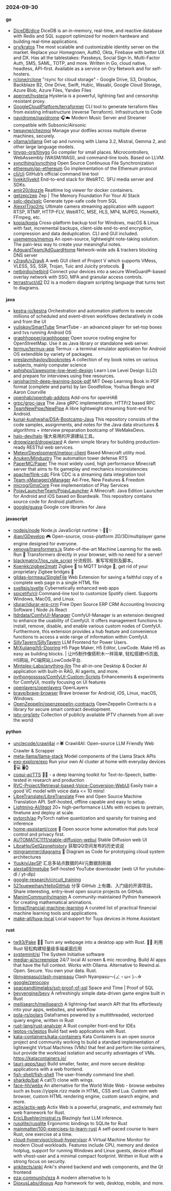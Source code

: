 ### 2024-09-30

#### go
* [DiceDB/dice](https://github.com/DiceDB/dice) DiceDB is an in-memory, real-time, and reactive database with Redis and SQL support optimized for modern hardware and building real-time applications.
* [ory/kratos](https://github.com/ory/kratos) The most scalable and customizable identity server on the market. Replace your Homegrown, Auth0, Okta, Firebase with better UX and DX. Has all the tablestakes: Passkeys, Social Sign In, Multi-Factor Auth, SMS, SAML, TOTP, and more. Written in Go, cloud native, headless, API-first. Available as a service on Ory Network and for self-hosters.
* [rclone/rclone](https://github.com/rclone/rclone) "rsync for cloud storage" - Google Drive, S3, Dropbox, Backblaze B2, One Drive, Swift, Hubic, Wasabi, Google Cloud Storage, Azure Blob, Azure Files, Yandex Files
* [apernet/hysteria](https://github.com/apernet/hysteria) Hysteria is a powerful, lightning fast and censorship resistant proxy.
* [GoogleCloudPlatform/terraformer](https://github.com/GoogleCloudPlatform/terraformer) CLI tool to generate terraform files from existing infrastructure (reverse Terraform). Infrastructure to Code
* [navidrome/navidrome](https://github.com/navidrome/navidrome) 🎧☁️ Modern Music Server and Streamer compatible with Subsonic/Airsonic
* [twpayne/chezmoi](https://github.com/twpayne/chezmoi) Manage your dotfiles across multiple diverse machines, securely.
* [ollama/ollama](https://github.com/ollama/ollama) Get up and running with Llama 3.2, Mistral, Gemma 2, and other large language models.
* [tinygo-org/tinygo](https://github.com/tinygo-org/tinygo) Go compiler for small places. Microcontrollers, WebAssembly (WASM/WASI), and command-line tools. Based on LLVM.
* [syncthing/syncthing](https://github.com/syncthing/syncthing) Open Source Continuous File Synchronization
* [ethereum/go-ethereum](https://github.com/ethereum/go-ethereum) Go implementation of the Ethereum protocol
* [cli/cli](https://github.com/cli/cli) GitHub’s official command line tool
* [livekit/livekit](https://github.com/livekit/livekit) End-to-end stack for WebRTC. SFU media server and SDKs.
* [amir20/dozzle](https://github.com/amir20/dozzle) Realtime log viewer for docker containers.
* [getzep/zep](https://github.com/getzep/zep) Zep | The Memory Foundation For Your AI Stack
* [sqlc-dev/sqlc](https://github.com/sqlc-dev/sqlc) Generate type-safe code from SQL
* [AlexxIT/go2rtc](https://github.com/AlexxIT/go2rtc) Ultimate camera streaming application with support RTSP, RTMP, HTTP-FLV, WebRTC, MSE, HLS, MP4, MJPEG, HomeKit, FFmpeg, etc.
* [kopia/kopia](https://github.com/kopia/kopia) Cross-platform backup tool for Windows, macOS & Linux with fast, incremental backups, client-side end-to-end encryption, compression and data deduplication. CLI and GUI included.
* [usememos/memos](https://github.com/usememos/memos) An open-source, lightweight note-taking solution. The pain-less way to create your meaningful notes.
* [AdguardTeam/AdGuardHome](https://github.com/AdguardTeam/AdGuardHome) Network-wide ads & trackers blocking DNS server
* [v2rayA/v2rayA](https://github.com/v2rayA/v2rayA) A web GUI client of Project V which supports VMess, VLESS, SS, SSR, Trojan, Tuic and Juicity protocols. 🚀
* [netbirdio/netbird](https://github.com/netbirdio/netbird) Connect your devices into a secure WireGuard®-based overlay network with SSO, MFA and granular access controls.
* [terrastruct/d2](https://github.com/terrastruct/d2) D2 is a modern diagram scripting language that turns text to diagrams.

#### java
* [kestra-io/kestra](https://github.com/kestra-io/kestra) Orchestration and automation platform to execute millions of scheduled and event-driven workflows declaratively in code and from the UI
* [yuliskov/SmartTube](https://github.com/yuliskov/SmartTube) SmartTube - an advanced player for set-top boxes and tvs running Android OS
* [graphhopper/graphhopper](https://github.com/graphhopper/graphhopper) Open source routing engine for OpenStreetMap. Use it as Java library or standalone web server.
* [termux/termux-app](https://github.com/termux/termux-app) Termux - a terminal emulator application for Android OS extendible by variety of packages.
* [preslavmihaylov/booknotes](https://github.com/preslavmihaylov/booknotes) A collection of my book notes on various subjects, mainly computer science
* [ashishps1/awesome-low-level-design](https://github.com/ashishps1/awesome-low-level-design) Learn Low Level Design (LLD) and prepare for interviews using free resources.
* [janishar/mit-deep-learning-book-pdf](https://github.com/janishar/mit-deep-learning-book-pdf) MIT Deep Learning Book in PDF format (complete and parts) by Ian Goodfellow, Yoshua Bengio and Aaron Courville
* [openhab/openhab-addons](https://github.com/openhab/openhab-addons) Add-ons for openHAB
* [grpc/grpc-java](https://github.com/grpc/grpc-java) The Java gRPC implementation. HTTP/2 based RPC
* [TeamNewPipe/NewPipe](https://github.com/TeamNewPipe/NewPipe) A libre lightweight streaming front-end for Android.
* [kunal-kushwaha/DSA-Bootcamp-Java](https://github.com/kunal-kushwaha/DSA-Bootcamp-Java) This repository consists of the code samples, assignments, and notes for the Java data structures & algorithms + interview preparation bootcamp of WeMakeDevs.
* [halo-dev/halo](https://github.com/halo-dev/halo) 强大易用的开源建站工具。
* [dropwizard/dropwizard](https://github.com/dropwizard/dropwizard) A damn simple library for building production-ready RESTful web services.
* [MeteorDevelopment/meteor-client](https://github.com/MeteorDevelopment/meteor-client) Based Minecraft utility mod.
* [Anuken/Mindustry](https://github.com/Anuken/Mindustry) The automation tower defense RTS
* [PaperMC/Paper](https://github.com/PaperMC/Paper) The most widely used, high performance Minecraft server that aims to fix gameplay and mechanics inconsistencies
* [apache/flink-cdc](https://github.com/apache/flink-cdc) Flink CDC is a streaming data integration tool
* [Team-xManager/xManager](https://github.com/Team-xManager/xManager) Ad-Free, New Features & Freedom
* [microg/GmsCore](https://github.com/microg/GmsCore) Free implementation of Play Services
* [PojavLauncherTeam/PojavLauncher](https://github.com/PojavLauncherTeam/PojavLauncher) A Minecraft: Java Edition Launcher for Android and iOS based on Boardwalk. This repository contains source code for Android platform.
* [google/guava](https://github.com/google/guava) Google core libraries for Java

#### javascript
* [nodejs/node](https://github.com/nodejs/node) Node.js JavaScript runtime ✨🐢🚀✨
* [4ian/GDevelop](https://github.com/4ian/GDevelop) 🎮 Open-source, cross-platform 2D/3D/multiplayer game engine designed for everyone.
* [xenova/transformers.js](https://github.com/xenova/transformers.js) State-of-the-art Machine Learning for the web. Run 🤗 Transformers directly in your browser, with no need for a server!
* [blackmatrix7/ios_rule_script](https://github.com/blackmatrix7/ios_rule_script) 分流规则、重写写规则及脚本。
* [Koenkk/zigbee2mqtt](https://github.com/Koenkk/zigbee2mqtt) Zigbee 🐝 to MQTT bridge 🌉, get rid of your proprietary Zigbee bridges 🔨
* [gildas-lormeau/SingleFile](https://github.com/gildas-lormeau/SingleFile) Web Extension for saving a faithful copy of a complete web page in a single HTML file
* [sveltejs/svelte](https://github.com/sveltejs/svelte) Cybernetically enhanced web apps
* [spicetify/cli](https://github.com/spicetify/cli) Command-line tool to customize Spotify client. Supports Windows, MacOS, and Linux.
* [idurar/idurar-erp-crm](https://github.com/idurar/idurar-erp-crm) Free Open Source ERP CRM Accounting Invoicing Software | Node Js React
* [ltdrdata/ComfyUI-Manager](https://github.com/ltdrdata/ComfyUI-Manager) ComfyUI-Manager is an extension designed to enhance the usability of ComfyUI. It offers management functions to install, remove, disable, and enable various custom nodes of ComfyUI. Furthermore, this extension provides a hub feature and convenience functions to access a wide range of information within ComfyUI.
* [SillyTavern/SillyTavern](https://github.com/SillyTavern/SillyTavern) LLM Frontend for Power Users.
* [MrXujiang/h5-Dooring](https://github.com/MrXujiang/h5-Dooring) H5 Page Maker, H5 Editor, LowCode. Make H5 as easy as building blocks. | 让H5制作像搭积木一样简单, 轻松搭建H5页面, H5网站, PC端网站,LowCode平台.
* [Mintplex-Labs/anything-llm](https://github.com/Mintplex-Labs/anything-llm) The all-in-one Desktop & Docker AI application with built-in RAG, AI agents, and more.
* [pythongosssss/ComfyUI-Custom-Scripts](https://github.com/pythongosssss/ComfyUI-Custom-Scripts) Enhancements & experiments for ComfyUI, mostly focusing on UI features
* [openlayers/openlayers](https://github.com/openlayers/openlayers) OpenLayers
* [brave/brave-browser](https://github.com/brave/brave-browser) Brave browser for Android, iOS, Linux, macOS, Windows.
* [OpenZeppelin/openzeppelin-contracts](https://github.com/OpenZeppelin/openzeppelin-contracts) OpenZeppelin Contracts is a library for secure smart contract development.
* [iptv-org/iptv](https://github.com/iptv-org/iptv) Collection of publicly available IPTV channels from all over the world

#### python
* [unclecode/crawl4ai](https://github.com/unclecode/crawl4ai) 🔥🕷️ Crawl4AI: Open-source LLM Friendly Web Crawler & Scrapper
* [meta-llama/llama-stack](https://github.com/meta-llama/llama-stack) Model components of the Llama Stack APIs
* [exo-explore/exo](https://github.com/exo-explore/exo) Run your own AI cluster at home with everyday devices 📱💻 🖥️⌚
* [coqui-ai/TTS](https://github.com/coqui-ai/TTS) 🐸💬 - a deep learning toolkit for Text-to-Speech, battle-tested in research and production
* [RVC-Project/Retrieval-based-Voice-Conversion-WebUI](https://github.com/RVC-Project/Retrieval-based-Voice-Conversion-WebUI) Easily train a good VC model with voice data <= 10 mins!
* [LibreTranslate/LibreTranslate](https://github.com/LibreTranslate/LibreTranslate) Free and Open Source Machine Translation API. Self-hosted, offline capable and easy to setup.
* [Lightning-AI/litgpt](https://github.com/Lightning-AI/litgpt) 20+ high-performance LLMs with recipes to pretrain, finetune and deploy at scale.
* [pytorch/ao](https://github.com/pytorch/ao) PyTorch native quantization and sparsity for training and inference
* [home-assistant/core](https://github.com/home-assistant/core) 🏡 Open source home automation that puts local control and privacy first.
* [AUTOMATIC1111/stable-diffusion-webui](https://github.com/AUTOMATIC1111/stable-diffusion-webui) Stable Diffusion web UI
* [LibraHp/GetQzonehistory](https://github.com/LibraHp/GetQzonehistory) 获取QQ空间发布的历史说说
* [mingrammer/diagrams](https://github.com/mingrammer/diagrams) 🎨 Diagram as Code for prototyping cloud system architectures
* [Yuukiy/JavSP](https://github.com/Yuukiy/JavSP) 汇总多站点数据的AV元数据刮削器
* [alexta69/metube](https://github.com/alexta69/metube) Self-hosted YouTube downloader (web UI for youtube-dl / yt-dlp)
* [google-research/circuit_training](https://github.com/google-research/circuit_training)
* [521xueweihan/HelloGitHub](https://github.com/521xueweihan/HelloGitHub) 分享 GitHub 上有趣、入门级的开源项目。Share interesting, entry-level open source projects on GitHub.
* [ManimCommunity/manim](https://github.com/ManimCommunity/manim) A community-maintained Python framework for creating mathematical animations.
* [firmai/financial-machine-learning](https://github.com/firmai/financial-machine-learning) A curated list of practical financial machine learning tools and applications.
* [make-all/tuya-local](https://github.com/make-all/tuya-local) Local support for Tuya devices in Home Assistant

#### rust
* [tw93/Pake](https://github.com/tw93/Pake) 🤱🏻 Turn any webpage into a desktop app with Rust. 🤱🏻 利用 Rust 轻松构建轻量级多端桌面应用
* [systeminit/si](https://github.com/systeminit/si) The System Initiative software
* [mediar-ai/screenpipe](https://github.com/mediar-ai/screenpipe) 24/7 local AI screen & mic recording. Build AI apps that have the full context. Works with Ollama. Alternative to Rewind.ai. Open. Secure. You own your data. Rust.
* [libnyanpasu/clash-nyanpasu](https://github.com/libnyanpasu/clash-nyanpasu) Clash Nyanpasu～(∠・ω< )⌒☆​
* [google/zerocopy](https://github.com/google/zerocopy)
* [spaceandtimelabs/sxt-proof-of-sql](https://github.com/spaceandtimelabs/sxt-proof-of-sql) Space and Time | Proof of SQL
* [bevyengine/bevy](https://github.com/bevyengine/bevy) A refreshingly simple data-driven game engine built in Rust
* [meilisearch/meilisearch](https://github.com/meilisearch/meilisearch) A lightning-fast search API that fits effortlessly into your apps, websites, and workflow
* [pola-rs/polars](https://github.com/pola-rs/polars) Dataframes powered by a multithreaded, vectorized query engine, written in Rust
* [rust-lang/rust-analyzer](https://github.com/rust-lang/rust-analyzer) A Rust compiler front-end for IDEs
* [leptos-rs/leptos](https://github.com/leptos-rs/leptos) Build fast web applications with Rust.
* [kata-containers/kata-containers](https://github.com/kata-containers/kata-containers) Kata Containers is an open source project and community working to build a standard implementation of lightweight Virtual Machines (VMs) that feel and perform like containers, but provide the workload isolation and security advantages of VMs. https://katacontainers.io/
* [tauri-apps/tauri](https://github.com/tauri-apps/tauri) Build smaller, faster, and more secure desktop applications with a web frontend.
* [fish-shell/fish-shell](https://github.com/fish-shell/fish-shell) The user-friendly command line shell.
* [sharkdp/bat](https://github.com/sharkdp/bat) A cat(1) clone with wings.
* [face-hh/webx](https://github.com/face-hh/webx) An alternative for the World Wide Web - browse websites such as buss://yippie.rizz made in HTML, CSS and Lua. Custom web browser, custom HTML rendering engine, custom search engine, and more.
* [actix/actix-web](https://github.com/actix/actix-web) Actix Web is a powerful, pragmatic, and extremely fast web framework for Rust.
* [EricLBuehler/mistral.rs](https://github.com/EricLBuehler/mistral.rs) Blazingly fast LLM inference.
* [rusqlite/rusqlite](https://github.com/rusqlite/rusqlite) Ergonomic bindings to SQLite for Rust
* [mainmatter/100-exercises-to-learn-rust](https://github.com/mainmatter/100-exercises-to-learn-rust) A self-paced course to learn Rust, one exercise at a time.
* [cloud-hypervisor/cloud-hypervisor](https://github.com/cloud-hypervisor/cloud-hypervisor) A Virtual Machine Monitor for modern Cloud workloads. Features include CPU, memory and device hotplug, support for running Windows and Linux guests, device offload with vhost-user and a minimal compact footprint. Written in Rust with a strong focus on security.
* [ankitects/anki](https://github.com/ankitects/anki) Anki's shared backend and web components, and the Qt frontend
* [eza-community/eza](https://github.com/eza-community/eza) A modern alternative to ls
* [DioxusLabs/dioxus](https://github.com/DioxusLabs/dioxus) App framework for web, desktop, mobile, and more.
